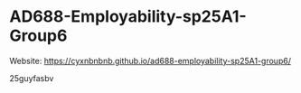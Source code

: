 # AD688-Employability-sp25A1-Group6
Website: https://cyxnbnbnb.github.io/ad688-employability-sp25A1-group6/

25guyfasbv
